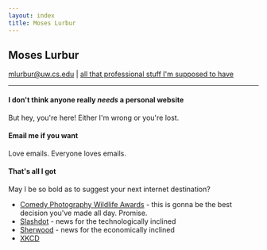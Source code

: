 ```yaml
---
layout: index
title: Moses Lurbur
---
```


## Moses Lurbur
mlurbur@uw.cs.edu | [all that professional stuff I'm supposed to have]({{url}}/cv.html)

------

#### I don't think anyone really _needs_ a personal website 
But hey, you're here! Either I'm wrong or you're lost.

#### Email me if you want
Love emails. Everyone loves emails.

#### That's all I got
May I be so bold as to suggest your next internet destination?

- [Comedy Photography Wildlife Awards](https://www.comedywildlifephoto.com/) - this is gonna be the best decision you've made all day. Promise.
- [Slashdot](https://slashdot.org/) - news for the technologically inclined
- [Sherwood](https://sherwood.news/) - news for the economically inclined
- [XKCD](https://xkcd.com/2456/)